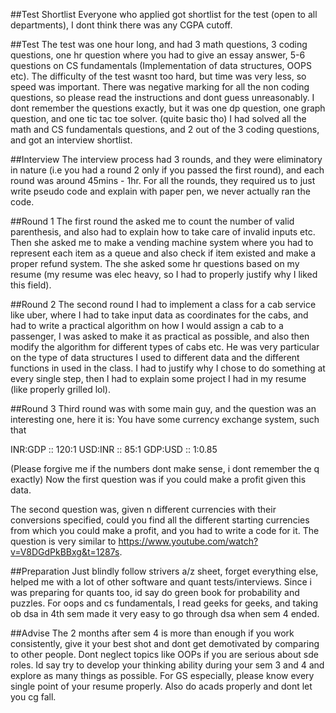 ##Test Shortlist 
Everyone who applied got shortlist for the test (open to all departments), I dont think there was any CGPA cutoff.

##Test 
The test was one hour long, and had 3 math questions, 3 coding questions, one hr question where you had to give an essay answer, 5-6 questions on CS fundamentals (Implementation of data structures, OOPS etc). The difficulty of the test wasnt too hard, but time was very less, so speed was important.
There was negative marking for all the non coding questions, so please read the instructions and dont guess unreasonably. 
I dont remember the questions exactly, but it was one dp question, one graph question, and one tic tac toe solver. (quite basic tho)
I had solved all the math and CS fundamentals questions, and 2 out of the 3 coding questions, and got an interview shortlist.

##Interview 
The interview process had 3 rounds, and they were eliminatory in nature (i.e you had a round 2 only if you passed the first round), and each 
round was around 45mins - 1hr. For all the rounds, they required us to just write pseudo code and explain with paper pen, we never actually ran the code.

##Round 1
The first round the asked me to count the number of valid parenthesis, and also had to explain how to take care of invalid inputs etc. Then she asked
me to make a vending machine system where you had to represent each item as a queue and also check if item existed and make a proper refund system. 
The she asked some hr questions based on my resume (my resume was elec heavy, so I had to properly justify why I liked this field). 

##Round 2
The second round I had to implement a class for a cab service like uber, where I had to take input data as coordinates for the cabs, and had to write a practical
algorithm on how I would assign a cab to a passenger, I was asked to make it as practical as possible, and also then modify the algorithm for different types
of cabs etc. He was very particular on the type of data structures I used to different data and the different functions in used in the class. I had to justify 
why I chose to do something at every single step, then I had to explain some project I had in my resume (like properly grilled lol).

##Round 3
Third round was with some main guy, and the question was an interesting one, here it is:
You have some currency exchange system, such that

INR:GDP :: 120:1
USD:INR :: 85:1
GDP:USD :: 1:0.85

(Please forgive me if the numbers dont make sense, i dont remember the q exactly)
Now the first question was if you could make a profit given this data.

The second question was, given n different currencies with their conversions specified, could you find all the different starting currencies from which you could make a profit, and you had to write a code for it.
The question is very similar to https://www.youtube.com/watch?v=V8DGdPkBBxg&t=1287s.


##Preparation
Just blindly follow strivers a/z sheet, forget everything else, helped me with a lot of other software and quant tests/interviews.
Since i was preparing for quants too, id say do green book for probability and puzzles.
For oops and cs fundamentals, I read geeks for geeks, and taking ob dsa in 4th sem made it very easy to go through dsa when sem 4 ended.


##Advise
The 2 months after sem 4 is more than enough if you work consistently, give it your best shot and dont get demotivated by comparing to other people.
Dont neglect topics like OOPs if you are serious about sde roles. Id say try to develop your thinking ability during your sem 3 and 4 and explore as many things as possible.
For GS especially, please know every single point of your resume properly. Also do acads properly and dont let you cg fall. 



